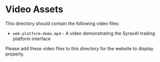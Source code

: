 # Video Assets

This directory should contain the following video files:

- `web-platform-demo.mp4` - A video demonstrating the SyraxAI trading platform interface

Please add these video files to this directory for the website to display properly.
